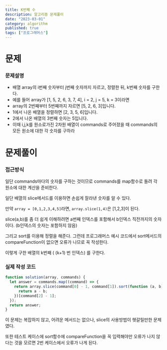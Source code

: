```yaml
---
title: K번째 수
description: 알고리즘 문제풀이
date: "2023-03-01"
category: algorithm
published: true
tags: ["프로그래머스"]
---
```


# 문제

### 문제설명

- 배열 array의 i번째 숫자부터 j번째 숫자까지 자르고, 정렬한 뒤, k번째 숫자를 구한다.
- 예를 들어 array가 [1, 5, 2, 6, 3, 7, 4], i = 2, j = 5, k = 3이라면
- array의 2번째부터 5번째까지 자르면 [5, 2, 6, 3]입니다.
- 1에서 나온 배열을 정렬하면 [2, 3, 5, 6]입니다.
- 2에서 나온 배열의 3번째 숫자는 5입니다.
- 이때 i,j,k를 원소로가진 2차원 배열이 commands로 주어졌을 때 commands의 모든 원소에 대한 각 숫자를 구하라

# 문제풀이

### 접근방식

일단 commands마다의 숫자를 구하는 것이므로 commands를 map함수로 돌려 각 원소에 대한 계산을 준비한다. </br>

일단 배열의 slice메서드를 이용하면 손쉽게 잘라낸 숫자를 알 수 있다. </br>

만약 `array = [0,1,2,3,4,5]`라면, `array.slice(1,4)`은 [1,2,3]이 된다. </br>

slice(a,b)를 좀 더 쉽게 이해하려면 a번째 인덱스를 포함해서 b인덱스 직전까지의 숫자이다. (b인덱스의 숫자는 포함하지 않음) </br>

그리고 sort를 이용해 정렬을 해준다. 그런데 프로그래머스 예시 코드에서 sort메서드의 compareFunction이 없으면 오류가 나므로 꼭 작성한다. </br>

이렇게 구한 배열의 k번째 ( (k+1) 번 인덱스) 를 구한다.

### 실제 작성 코드

```javascript
function solution(array, commands) {
  let answer = commands.map((command) => {
    return array.slice(command[0] - 1, command[1]).sort(function (a, b) {
      return a - b;
    })[command[2] - 1];
  });
  return answer;
}
```

이 문제는 복잡하지 않고, 어려운 메서드는 없으나, slice의 사용방법이 헷갈릴만한 문제였다. </br>

또한 테스트 케이스에 sort함수에 compareFunction을 꼭 입력해야만 오류가 나지 않다는 것을 모르면 2번 케이스에서 오류가 나게 된다.

